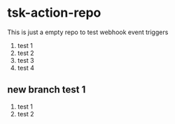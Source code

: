 # tsk-action-repo
This is just a empty repo to test webhook event triggers
1. test 1
2. test 2
3. test 3
4. test 4

## new branch test 1
1. test 1
2. test 2
